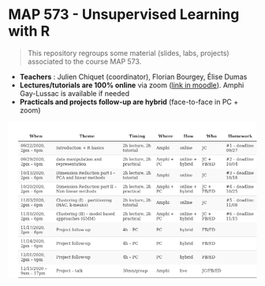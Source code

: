 
# MAP 573 - Unsupervised Learning with R



> This repository regroups some material (slides, labs, projects) associated to the course MAP 573.

  - **Teachers** : Julien Chiquet (coordinator), Florian Bourgey, Élise Dumas
  - **Lectures/tutorials are 100% online** via zoom ([link in moodle](https://moodle.polytechnique.fr/enrol/index.php?id=9404)).  Amphi Gay-Lussac is available if needed
  - **Practicals and projects follow-up are hybrid** (face-to-face in PC + zoom)

![plot of chunk unnamed-chunk-1](figure/unnamed-chunk-1-1.png)



<!-- October the 1st, 2019 -->

<!--   - *Course*: Introduction to clustering -- [slides](https://github.com/jchiquet/CourseUnsupervisedLearningX/raw/master/slides/DataClustering/DataClustering.pdf) -->
<!--   - *Labs*: EM algorithm for mixtures of univariate Gaussians [sheet](https://github.com/jchiquet/CourseUnsupervisedLearningX/raw/master/labs/MixtureModelsEM/tuto_mixtureModelsEM.pdf) -->

<!-- October the 15th, 2019 -->

<!--   - *Course*: Introduction to graph clustering -- [slides](https://github.com/jchiquet/CourseUnsupervisedLearningX/raw/master/slides/GraphClustering/GraphClustering.pdf) -->
<!--   - *Labs*: Hierarchical and Spectral Clustering for Network Data [sheet](https://github.com/jchiquet/CourseUnsupervisedLearningX/raw/master/labs/GraphPartitioning//tuto_GraphPartitioning.pdf) -->
<!--   - *Homework*: Implementing Variational EM in the Stochastic Block Model [sheet](https://github.com/jchiquet/CourseUnsupervisedLearningX/raw/master/Homework/Homework_SBM.pdf) -->


<!-- ### Statistical Models for Networks Data: SBM part 1 -->

<!-- November the 15th, 2018 -->

<!--   - *Course*: Mixture Models, EM algorithm - ### Unsupervised Learning: Clustering
[slides](https://github.com/jchiquet/CourseStatNetwork/raw/master/slides/GraphModel/GraphModels.pdf) -->
<!--   - *Tutorial*: Reminder on mixture models [sheet](https://github.com/jchiquet/CourseStatNetwork/raw/master/practicals/MixtureModelsEM/tuto_mixtureModelsEM.pdf) -->
<!-- [hints](https://github.com/jchiquet/CourseStatNetwork/raw/master/practicals/MixtureModelsEM/hints.R) -->
<!--   - *Correction*: [full algorithm in R](https://github.com/jchiquet/CourseStatNetwork/raw/master/practicals/MixtureModelsEM/full_EM.R) and  -->
<!-- [detailed correction](https://github.com/jchiquet/CourseStatNetwork/raw/master/practicals/MixtureModelsEM/tuto_mixtureModelsEM_corr.pdf) -->

<!-- ### Statistical Models for Networks Data: SBM part 2 -->

<!--   - *Course*: Variational EM algorithm, Stochastic Block Model	- [slides](https://github.com/jchiquet/CourseStatNetwork/raw/master/slides/GraphModel/GraphModels.pdf) -->
<!--   - *Tutorial*: Stochastic Block Model and variational inference [sheet](https://github.com/jchiquet/CourseStatNetwork/raw/master/practicals/GraphModels/tuto_GraphModels.pdf) -->

<!-- November the 22th, 2018 -->

<!-- ## Computer requirements -->

<!-- You need to have a recent version of [Rstudio](https://www.rstudio.com/products/rstudio/download/) installed with [R](https://cran.r-project.org) >= 3.5.1 and the following packages installed: -->

<!-- ### Basic packages for R extensions -->

<!-- ```{r other packages, eval = FALSE} -->
<!-- install.packages("devtools") -->
<!-- install.packages("knitr") -->
<!-- install.packages("rmarkdown") -->
<!-- install.packages("aricode") -->
<!-- install.packages("Matrix") -->
<!-- ``` -->

<!-- ### Packages for graph manipulation -->

<!-- ```{r graph packages, eval = FALSE} -->
<!-- install.packages("igraph") -->
<!-- install.packages("sna") -->
<!-- install.packages("network") -->
<!-- ``` -->

<!-- ### Packages for stochastic block models -->

<!-- ```{r SBM packages, eval = FALSE} -->
<!-- install.packages("blockmodels") -->
<!-- install.packages("mixer") ## you must install from source -->
<!-- ``` -->

<!-- ### Packages for fancy plotting -->

<!-- ```{r tidy packages, eval = FALSE} -->
<!-- install.packages("tidyverse") -->
<!-- install.packages("ggraph") -->
<!-- ``` -->

<!-- ## Evaluation and Projects: extension of the stochastic block model -->

<!--   - *Projects are here*: [subjects](https://github.com/jchiquet/CourseStatNetwork/raw/master/projects/projects.pdf) -->

<!-- Subjects of the projects will be discussed on the 22th of November.  -->

<!-- Evaluation of the module will be made based on 1) a report (less than 10 pages in English) and 2) A 15 talks presenting your project and 3) the reports sent at the end of each tutorial. -->

<!-- ## References  -->

<!-- * [Rstudio cheat sheets](https://www.rstudio.com/resources/cheatsheets/) -->

<!-- Some book (not freely available, sorry) -->

<!-- * [Statistical Analysis of Network Data: Methods and Models, by Eric D. Kolaczyk](https://books.google.fr/books?id=Q-GNLsqq7QwC&source=gbs_book_similarbooks) -->
<!-- * [Statistical Analysis of Network Data with R, by Eric D. Kolaczyk, Gábor Csárdi](https://books.google.fr/books?id=cNMhBAAAQBAJ&source=gbs_navlinks_s) -->
<!-- * Bishop, C. (2000). Introduction to graphical modelling, 2nd edn. Springer, New York. -->
<!-- * Højsgaard, S., Edwards , D., Lauritzen, S. (2012). Graphical Models with R. Springer,  New York. -->

<!-- Some material online  -->

<!-- * [Eric D. Kolazcyk's course slides](http://math.bu.edu/ness12/ness2012-shortcourse-kolaczyk.pdf) -->
<!-- * [Catherine Matias's course page (in French)](http://cmatias.perso.math.cnrs.fr/Cours_Graphes.html) -->


